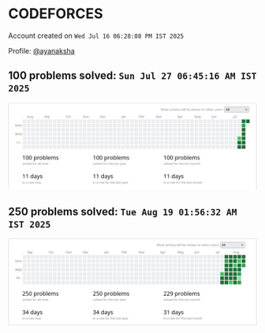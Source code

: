 # CODEFORCES 

Account created on `Wed Jul 16 06:28:08 PM IST 2025`

Profile: [@ayanaksha](https://codeforces.com/profile/ayanaksha)

## 100 problems solved: `Sun Jul 27 06:45:16 AM IST 2025`

![Sun Jul 27 06:45:16 AM IST 2025](./assets/100_problems_2025-07-27.png)

## 250 problems solved: `Tue Aug 19 01:56:32 AM IST 2025`

![Tue Aug 19 01:56:32 AM IST 2025](./assets/250_problems_2025-08-19.png)

